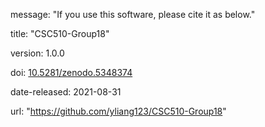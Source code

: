 message: "If you use this software, please cite it as below."

title: "CSC510-Group18"

version: 1.0.0

doi: [10.5281/zenodo.5348374](https://doi.org/10.5281/zenodo.5348374)

date-released: 2021-08-31

url: "https://github.com/yliang123/CSC510-Group18"
